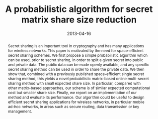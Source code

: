 ---
title: "A probabilistic algorithm for secret matrix share size reduction"
abstract: "Secret sharing is an important tool in cryptography and has many applications for wireless networks. This paper is motivated by the need for space-efficient secret sharing schemes. We first propose a simple probabilistic algorithm which can be used, prior to secret sharing, in order to split a given secret into public and private data. The public data can be made openly available, and any specific secret sharing method can be used in order to share the private data. We then show that, combined with a previously published space-efficient single secret sharing method, this yields a novel probabilistic matrix-based online multi-secret sharing method with small expected share size. In particular, compared with other matrix-based approaches, our scheme is of similar expected computational cost but smaller share size. Finally, we report on an implementation of our method and evaluate its performance. Our algorithm could be useful to design efficient secret sharing applications for wireless networks, in particular mobile ad-hoc networks, in areas such as secure routing, data transmission or key management."
collection: publications
permalink: /publication/pfluegel2013probabilistic
date: 2013-04-16
paperurl: '/files/pdf/papers/pfluegel2013probabilistic.pdf'
venue: '2013 European Wireless Conference'
link: 'https://ieeexplore.ieee.org/document/6582801'
citation: 'Eckhard Pfluegel, Emmanouil Panaousis, Christos Politis (2013). 
  &quot;A probabilistic algorithm for secret matrix share size reduction.&quot;
  <i>2013 European Wireless Conference</i>.'
---